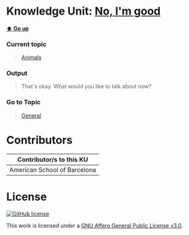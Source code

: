 # Knowledge Unit: [No, I&#039;m good](../../knowledge_units/animals/no-im-good.md)

#### [:arrow_up: Go up](../../topics/animals.md)
### Current topic
> [Animals](../../topics/animals.md)
### Output
> That&#039;s okay. What would you like to talk about now?
### Go to Topic
> [General](../../topics/general.md)


# Contributors

| Contributor/s to this KU |
| - | 
| American School of Barcelona |

# License
[![GitHub license](https://img.shields.io/github/license/inbrainz/cerebro)](https://github.com/inbrainz/cerebro/blob/master/LICENSE)

This work is licensed under a [GNU Affero General Public License v3.0](https://www.gnu.org/licenses/agpl-3.0.txt).